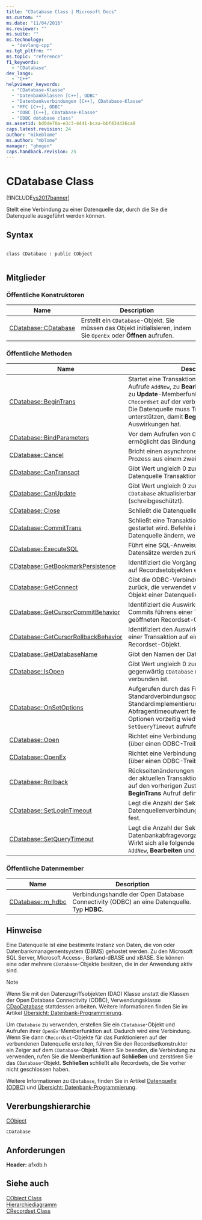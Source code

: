 ```yaml
---
title: "CDatabase Class | Microsoft Docs"
ms.custom: ""
ms.date: "11/04/2016"
ms.reviewer: ""
ms.suite: ""
ms.technology: 
  - "devlang-cpp"
ms.tgt_pltfrm: ""
ms.topic: "reference"
f1_keywords: 
  - "CDatabase"
dev_langs: 
  - "C++"
helpviewer_keywords: 
  - "CDatabase-Klasse"
  - "Datenbankklassen [C++], ODBC"
  - "Datenbankverbindungen [C++], CDatabase-Klasse"
  - "MFC [C++], ODBC"
  - "ODBC [C++], CDatabase-Klasse"
  - "ODBC database class"
ms.assetid: bd0de70a-e3c3-4441-bcaa-bbf434426ca8
caps.latest.revision: 24
author: "mikeblome"
ms.author: "mblome"
manager: "ghogen"
caps.handback.revision: 25
---
```

# CDatabase Class
[!INCLUDE[vs2017banner](../../assembler/inline/includes/vs2017banner.md)]

Stellt eine Verbindung zu einer Datenquelle dar, durch die Sie die Datenquelle ausgeführt werden können.  
  
## Syntax  
  
```  
  
class CDatabase : public CObject  
  
```  
  
## Mitglieder  
  
### Öffentliche Konstruktoren  
  
|Name|Description|  
|----------|-----------------|  
|[CDatabase::CDatabase](../Topic/CDatabase::CDatabase.md)|Erstellt ein `CDatabase`\-Objekt.  Sie müssen das Objekt initialisieren, indem Sie `OpenEx` oder **Öffnen** aufrufen.|  
  
### Öffentliche Methoden  
  
|Name|Description|  
|----------|-----------------|  
|[CDatabase::BeginTrans](../Topic/CDatabase::BeginTrans.md)|Startet eine Transaktion "" \- Eine umkehrbare Aufrufe `AddNew`, zu **Bearbeiten**, zu **Löschen** und zu **Update**\-Memberfunktionen der Klasse `CRecordset` auf der verbundenen Datenquelle.  Die Datenquelle muss Transaktionen unterstützen, damit **BeginTrans** jeden Auswirkungen hat.|  
|[CDatabase::BindParameters](../Topic/CDatabase::BindParameters.md)|Vor dem Aufrufen von `CDatabase::ExecuteSQL` ermöglicht das Bindungsparametern.|  
|[CDatabase::Cancel](../Topic/CDatabase::Cancel.md)|Bricht einen asynchronen Vorgang oder einen Prozess aus einem zweiten Thread ab.|  
|[CDatabase::CanTransact](../Topic/CDatabase::CanTransact.md)|Gibt Wert ungleich 0 zurück, wenn die Datenquelle Transaktionen unterstützt.|  
|[CDatabase::CanUpdate](../Topic/CDatabase::CanUpdate.md)|Gibt Wert ungleich 0 zurück, wenn das Objekt `CDatabase` aktualisierbar ist nicht \(schreibgeschützt\).|  
|[CDatabase::Close](../Topic/CDatabase::Close.md)|Schließt die Datenquellenverbindung.|  
|[CDatabase::CommitTrans](../Topic/CDatabase::CommitTrans.md)|Schließt eine Transaktion ab, die von **BeginTrans** gestartet wird.  Befehle in der Transaktion, die die Datenquelle ändern, werden durchgeführt.|  
|[CDatabase::ExecuteSQL](../Topic/CDatabase::ExecuteSQL.md)|Führt eine SQL\-Anweisung aus.  Keine Datensätze werden zurückgegeben.|  
|[CDatabase::GetBookmarkPersistence](../Topic/CDatabase::GetBookmarkPersistence.md)|Identifiziert die Vorgänge, durch die Lesezeichen auf Recordsetobjekten erhalten bleiben.|  
|[CDatabase::GetConnect](../Topic/CDatabase::GetConnect.md)|Gibt die ODBC\-Verbindungszeichenfolge zurück, die verwendet wird, um das `CDatabase`\-Objekt einer Datenquelle herzustellen.|  
|[CDatabase::GetCursorCommitBehavior](../Topic/CDatabase::GetCursorCommitBehavior.md)|Identifiziert die Auswirkungen des eines Commits führens einer Transaktion auf einem geöffneten Recordset\-Objekt.|  
|[CDatabase::GetCursorRollbackBehavior](../Topic/CDatabase::GetCursorRollbackBehavior.md)|Identifiziert den Auswirkungen Zurücksetzen einer Transaktion auf einem geöffneten Recordset\-Objekt.|  
|[CDatabase::GetDatabaseName](../Topic/CDatabase::GetDatabaseName.md)|Gibt den Namen der Datenbank derzeit zurück.|  
|[CDatabase::IsOpen](../Topic/CDatabase::IsOpen.md)|Gibt Wert ungleich 0 zurück, wenn das Objekt gegenwärtig `CDatabase` mit einer Datenquelle verbunden ist.|  
|[CDatabase::OnSetOptions](../Topic/CDatabase::OnSetOptions.md)|Aufgerufen durch das Framework, um Standardverbindungsoptionen festzulegen.  Die Standardimplementierung legt den Abfragentimeoutwert fest.  Sie können diese Optionen vorzeitig wiederherstellen, indem Sie `SetQueryTimeout` aufrufen.|  
|[CDatabase::Open](../Topic/CDatabase::Open.md)|Richtet eine Verbindung zu einer Datenquelle ein \(über einen ODBC\-Treiber\).|  
|[CDatabase::OpenEx](../Topic/CDatabase::OpenEx.md)|Richtet eine Verbindung zu einer Datenquelle ein \(über einen ODBC\-Treiber\).|  
|[CDatabase::Rollback](../Topic/CDatabase::Rollback.md)|Rückseitenänderungen vorgenommen während der aktuellen Transaktion.  Die Datenquelle wird auf den vorherigen Zustand zurück, wie am **BeginTrans** Aufruf definiert, unverändert.|  
|[CDatabase::SetLoginTimeout](../Topic/CDatabase::SetLoginTimeout.md)|Legt die Anzahl der Sekunden nach von Datenquellenverbindungsversuchswillenstimeout fest.|  
|[CDatabase::SetQueryTimeout](../Topic/CDatabase::SetQueryTimeout.md)|Legt die Anzahl der Sekunden nach von Datenbankabfragevorgangswillenstimeout fest.  Wirkt sich alle folgende Recordset **Öffnen**, `AddNew`, **Bearbeiten** und **Löschen** Aufrufe.|  
  
### Öffentliche Datenmember  
  
|Name|Description|  
|----------|-----------------|  
|[CDatabase::m\_hdbc](../Topic/CDatabase::m_hdbc.md)|Verbindungshandle der Open Database Connectivity \(ODBC\) an eine Datenquelle.  Typ **HDBC**.|  
  
## Hinweise  
 Eine Datenquelle ist eine bestimmte Instanz von Daten, die von oder Datenbankmanagementsystem \(DBMS\) gehostet werden.  Zu den Microsoft SQL Server, Microsoft Access\-, Borland\-dBASE und xBASE.  Sie können eine oder mehrere `CDatabase`\-Objekte besitzen, die in der Anwendung aktiv sind.  
  
> [!NOTE]
>  Wenn Sie mit den Datenzugriffsobjekten \(DAO\) Klasse anstatt die Klassen der Open Database Connectivity \(ODBC\), Verwendungsklasse [CDaoDatabase](../../mfc/reference/cdaodatabase-class.md) stattdessen arbeiten.  Weitere Informationen finden Sie im Artikel [Übersicht: Datenbank\-Programmierung](../../data/data-access-programming-mfc-atl.md).  
  
 Um `CDatabase` zu verwenden, erstellen Sie ein `CDatabase`\-Objekt und Aufrufen ihrer `OpenEx`\-Memberfunktion auf.  Dadurch wird eine Verbindung.  Wenn Sie dann `CRecordset`\-Objekte für das Funktionieren auf der verbundenen Datenquelle erstellen, führen Sie den Recordsetkonstruktor ein Zeiger auf dem `CDatabase`\-Objekt.  Wenn Sie beenden, die Verbindung zu verwenden, rufen Sie die Memberfunktion auf **Schließen** und zerstören Sie das `CDatabase`\-Objekt.  **Schließen** schließt alle Recordsets, die Sie vorher nicht geschlossen haben.  
  
 Weitere Informationen zu `CDatabase`, finden Sie in Artikel [Datenquelle \(ODBC\)](../../data/odbc/data-source-odbc.md) und [Übersicht: Datenbank\-Programmierung](../../data/data-access-programming-mfc-atl.md).  
  
## Vererbungshierarchie  
 [CObject](../../mfc/reference/cobject-class.md)  
  
 `CDatabase`  
  
## Anforderungen  
 **Header:**  afxdb.h  
  
## Siehe auch  
 [CObject Class](../../mfc/reference/cobject-class.md)   
 [Hierarchiediagramm](../../mfc/hierarchy-chart.md)   
 [CRecordset Class](../../mfc/reference/crecordset-class.md)